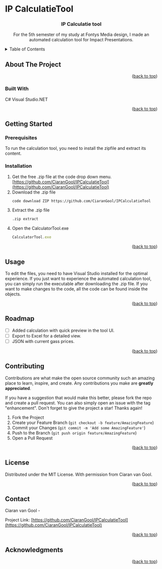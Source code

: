 <a name="readme-top"></a>
# IP CalculatieTool
<h3 align="center">IP Calculatie tool</h3>

  <p align="center">
    For the 5th semester of my study at Fontys Media design, I made an automated calculation tool for Impact Presentations.
  </p>



<!-- TABLE OF CONTENTS -->
<details>
  <summary>Table of Contents</summary>
  <ol>
    <li>
      <a href="#about-the-project">About The Project</a>
      <ul>
        <li><a href="#built-with">Built With</a></li>
      </ul>
    </li>
    <li>
      <a href="#getting-started">Getting Started</a>
      <ul>
        <li><a href="#prerequisites">Prerequisites</a></li>
        <li><a href="#installation">Installation</a></li>
      </ul>
    </li>
    <li><a href="#usage">Usage</a></li>
    <li><a href="#roadmap">Roadmap</a></li>
    <li><a href="#contributing">Contributing</a></li>
    <li><a href="#license">License</a></li>
    <li><a href="#contact">Contact</a></li>
    <li><a href="#acknowledgments">Acknowledgments</a></li>
  </ol>
</details>



<!-- ABOUT THE PROJECT -->
## About The Project
<p align="right">(<a href="#readme-top">back to top</a>)</p>



### Built With

C# Visual Studio.NET 

<p align="right">(<a href="#readme-top">back to top</a>)</p>



<!-- GETTING STARTED -->
## Getting Started

### Prerequisites

To run the calculation tool, you need to install the zipfile and extract its content.

### Installation

1. Get the free .zip file at the code drop down menu. [https://github.com/CiaranGool/IPCalculatieTool](https://github.com/CiaranGool/IPCalculatieTool)
2. Download the .zip file
   ```sh
   code download ZIP https://github.com/CiaranGool/IPCalculatieTool
   ```
3. Extract the .zip file
   ```sh
   .zip extract
   ```
4. Open the CalculatorTool.exe
   ```js
   CalculatorTool.exe
   ```

<p align="right">(<a href="#readme-top">back to top</a>)</p>



<!-- USAGE EXAMPLES -->
## Usage

To edit the files, you need to have Visual Studio installed for the optimal experience. If you just want to experience the automated calculation tool, you can simply run the executable after downloading the .zip file. If you want to make changes to the code, all the code can be found inside the objects.

<p align="right">(<a href="#readme-top">back to top</a>)</p>



<!-- ROADMAP -->
## Roadmap

- [ ] Added calculation with quick preview in the tool UI.
- [ ] Export to Excel for a detailed view.
- [ ] JSON with current gass prices.

<p align="right">(<a href="#readme-top">back to top</a>)</p>



<!-- CONTRIBUTING -->
## Contributing

Contributions are what make the open source community such an amazing place to learn, inspire, and create. Any contributions you make are **greatly appreciated**.

If you have a suggestion that would make this better, please fork the repo and create a pull request. You can also simply open an issue with the tag "enhancement".
Don't forget to give the project a star! Thanks again!

1. Fork the Project
2. Create your Feature Branch (`git checkout -b feature/AmazingFeature`)
3. Commit your Changes (`git commit -m 'Add some AmazingFeature'`)
4. Push to the Branch (`git push origin feature/AmazingFeature`)
5. Open a Pull Request

<p align="right">(<a href="#readme-top">back to top</a>)</p>



<!-- LICENSE -->
## License

Distributed under the MIT License. With permission from Ciaran van Gool.

<p align="right">(<a href="#readme-top">back to top</a>)</p>



<!-- CONTACT -->
## Contact

Ciaran van Gool - 

Project Link: [https://github.com/CiaranGool/IPCalculatieTool](https://github.com/CiaranGool/IPCalculatieTool)

<p align="right">(<a href="#readme-top">back to top</a>)</p>



<!-- ACKNOWLEDGMENTS -->
## Acknowledgments

<p align="right">(<a href="#readme-top">back to top</a>)</p>
